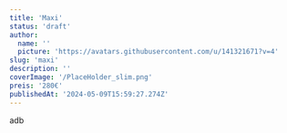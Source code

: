 ```yaml
---
title: 'Maxi'
status: 'draft'
author:
  name: ''
  picture: 'https://avatars.githubusercontent.com/u/141321671?v=4'
slug: 'maxi'
description: ''
coverImage: '/PlaceHolder_slim.png'
preis: '280€'
publishedAt: '2024-05-09T15:59:27.274Z'
---
```


adb
